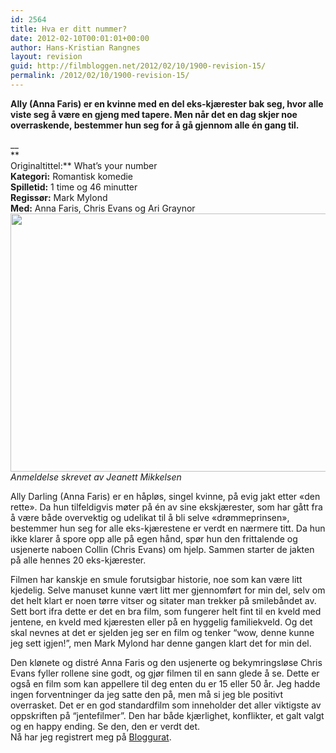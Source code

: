 ```yaml
---
id: 2564
title: Hva er ditt nummer?
date: 2012-02-10T00:01:01+00:00
author: Hans-Kristian Rangnes
layout: revision
guid: http://filmbloggen.net/2012/02/10/1900-revision-15/
permalink: /2012/02/10/1900-revision-15/
---
```

**Ally (Anna Faris) er en kvinne med en del eks-kjærester bak seg, hvor alle viste seg å være en gjeng med tapere. Men når det en dag skjer noe overraskende, bestemmer hun seg for å gå gjennom alle én gang til.<!--more-->**

__  
**  
Originaltittel:** What’s your number  
**Kategori:** Romantisk komedie  
**Spilletid:** 1 time og 46 minutter  
**Regissør:** Mark Mylond  
**Med:** Anna Faris, Chris Evans og Ari Graynor  
<a href="http://filmbloggen.net/2012/01/15/1900/whats-your-number/" rel="attachment wp-att-1903"><img class="alignnone size-large wp-image-1903" src="http://filmbloggen.net/wp-content/uploads//2012/01/whats-your-number-620x413.jpg" alt="" width="620" height="413" /></a>  
_Anmeldelse skrevet av Jeanett Mikkelsen_

Ally Darling (Anna Faris) er en håpløs, singel kvinne, på evig jakt etter «den rette». Da hun tilfeldigvis møter på én av sine ekskjærester, som har gått fra å være både overvektig og udelikat til å bli selve «drømmeprinsen», bestemmer hun seg for alle eks-kjærestene er verdt en nærmere titt. Da hun ikke klarer å spore opp alle på egen hånd, spør hun den frittalende og usjenerte naboen Collin (Chris Evans) om hjelp. Sammen starter de jakten på alle hennes 20 eks-kjærester.

Filmen har kanskje en smule forutsigbar historie, noe som kan være litt kjedelig. Selve manuset kunne vært litt mer gjennomført for min del, selv om det helt klart er noen tørre vitser og sitater man trekker på smilebåndet av. Sett bort ifra dette er det en bra film, som fungerer helt fint til en kveld med jentene, en kveld med kjæresten eller på en hyggelig familiekveld. Og det skal nevnes at det er sjelden jeg ser en film og tenker “wow, denne kunne jeg sett igjen!”, men Mark Mylond har denne gangen klart det for min del.

Den klønete og distré Anna Faris og den usjenerte og bekymringsløse Chris Evans fyller rollene sine godt, og gjør filmen til en sann glede å se. Dette er også en film som kan appellere til deg enten du er 15 eller 50 år. Jeg hadde ingen forventninger da jeg satte den på, men må si jeg ble positivt overrasket. Det er en god standardfilm som inneholder det aller viktigste av oppskriften på “jentefilmer”. Den har både kjærlighet, konflikter, et galt valgt og en happy ending. Se den, den er verdt det.  
Nå har jeg registrert meg på [Bloggurat](http://bloggurat.net/minblogg/registrere/292fa2b47c41aee804e9cbba80e91ddb819dcffc).
